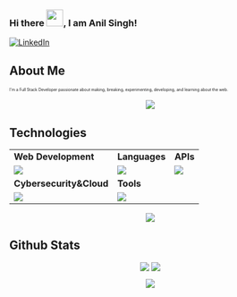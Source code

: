 ### Hi there <img src="https://raw.githubusercontent.com/MartinHeinz/MartinHeinz/master/wave.gif" width="30px">, I am Anil Singh!

[![LinkedIn](https://skillicons.dev/icons?i=linkedin)](https://www.linkedin.com/in/anilsingh88/)

## About Me
<p style="font-size:7px;">
 I'm a Full Stack Developer passionate about making, breaking, experimenting, developing, and learning about the web. 
<!-- </p>
<p>Fun fact : i 01000011 01001111 01000100 01000101  in Binary. </p> -->
<p align="center"><img src= 'https://capsule-render.vercel.app/api?type=rect&color=gradient&height=2.5'/></p>

## Technologies
 
<table>
<tr>
	<td><strong>Web Development</strong></td>
	<td><strong>Languages</strong></td>
	<td><strong>APIs</strong></td>
</tr>
<tr>
    <td><img src = "https://skillicons.dev/icons?i=php,codeigniter,laravel,wordpress,javascript&theme=dark"></td>
    <td><img src = "https://skillicons.dev/icons?i=html,css,js,react,tailwind,nodejs,bootstrap,express,mongodb" ></td>
    <td><img src = "https://skillicons.dev/icons?i=aws,facebook,google,restfull,soap,zapier,pabbly" ></td>
</tr>
<tr>
	<td><strong>Cybersecurity&Cloud</strong></td>
	<td><strong>Tools</strong></td>
</tr>
<tr>
	<td><img src = "https://skillicons.dev/icons?i=linux,docker,netlify&theme=dark"></td>
	<td><img src = "https://skillicons.dev/icons?i=git,vscode,github,vim,githubactions&theme=dark"></td>
</tr>
</table>

<p align="center"><img src= 'https://capsule-render.vercel.app/api?type=rect&color=gradient&height=2.5'/></p>

## Github Stats
<p style="display:flex; align=center; justify-content:center; ">
<img src="https://github-readme-stats.vercel.app/api?username=singhanil221&theme=midnight-purple" style="margin-right:4px;">
<img src="https://streak-stats.demolab.com/?user=singhanil221&theme=holi-theme">

</p>

<!--
**![](http://github-profile-summary-cards.vercel.app/api/cards/repos-per-language?username=singhanil221&theme=aura_dark) -->

<p align="center"><img src= 'https://capsule-render.vercel.app/api?type=rect&color=gradient&height=2.5'/>

<!--
**singhanil221/singhanil221** is a ✨ _special_ ✨ repository because its `README.md` (this file) appears on your GitHub profile.

Here are some ideas to get you started:

- 🔭 I’m currently working on ...
- 🌱 I’m currently learning ...
- 👯 I’m looking to collaborate on ...
- 🤔 I’m looking for help with ...
- 💬 Ask me about ...
- 📫 How to reach me: ...
- 😄 Pronouns: ...
- ⚡ Fun fact: ...
-->
